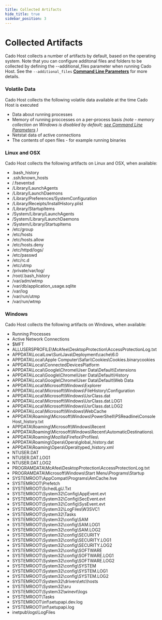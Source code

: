 ```yaml
---
title: Collected Artifacts
hide_title: true
sidebar_position: 3
---
```


# Collected Artifacts
Cado Host collects a number of artifacts by default, based on the operating system.  Note that you can configure additonal files and folders to be collected by defining the --additional_files parameter when running Cado Host.  See the `--additional_files` **[Command Line Parameters](cli)** for more details.

### Volatile Data
Cado Host collects the following volatile data available at the time Cado Host is executed
- Data about running processes
- Memory of running proccesses on a per-process basis *(note - memory collection on Windows is disabled by default; [see Command Line Parameters](cli) )*
- Netstat data of active connections
- The contents of open files - for example running binaries

### Linux and OSX
Cado Host collects the following artifacts on Linux and OSX, when available:
- .bash_history
- .ssh/known_hosts
- /.fseventsd
- /Library/LaunchAgents
- /Library/LaunchDaemons
- /Library/Preferences/SystemConfiguration
- /Library/Receipts/InstallHistory.plist
- /Library/StartupItems
- /System/Library/LaunchAgents
- /System/Library/LaunchDaemons
- /System/Library/StartupItems
- /etc/group
- /etc/hosts
- /etc/hosts.allow
- /etc/hosts.deny
- /etc/httpd/logs/
- /etc/passwd
- /etc/rc.d
- /etc/utmp
- /private/var/log/
- /root/.bash_history
- /var/adm/wtmp
- /var/db/application_usage.sqlite
- /var/log
- /var/run/utmp
- /var/run/wtmp

### Windows
Cado Host collects the following artifacts on Windows, when available:
- Running Processes
- Active Network Connections
- $MFT
- ALLUSERSPROFILE\McAfee\DesktopProtection\AccessProtectionLog.txt
- APPDATA\LocalLow\Sun\Java\Deployment\cache\6.0
- APPDATA\Local\Apple Computer\Safari\Cookies\Cookies.binarycookies
- APPDATA\Local\ConnectedDevicesPlatform
- APPDATA\Local\Google\Chrome\User Data\Default\Extensions
- APPDATA\Local\Google\Chrome\User Data\Default\History
- APPDATA\Local\Google\Chrome\User Data\Default\Web Data
- APPDATA\Local\Microsoft\Windows\Explorer
- APPDATA\Local\Microsoft\Windows\FileHistory\Configuration
- APPDATA\Local\Microsoft\Windows\UsrClass.dat
- APPDATA\Local\Microsoft\Windows\UsrClass.dat.LOG1
- APPDATA\Local\Microsoft\Windows\UsrClass.dat.LOG2
- APPDATA\Local\Microsoft\Windows\WebCache
- APPDATA\Roaming\Microsoft\Windows\PowerShell\PSReadline\ConsoleHost_history.txt
- APPDATA\Roaming\Microsoft\Windows\Recent
- APPDATA\Roaming\Microsoft\Windows\Recent\AutomaticDestinations\
- APPDATA\Roaming\Mozilla\Firefox\Profiles\
- APPDATA\Roaming\Opera\Opera\global_history.dat
- APPDATA\Roaming\Opera\Opera\typed_history.xml
- NTUSER.DAT
- NTUSER.DAT.LOG1
- NTUSER.DAT.LOG2
- PROGRAMDATA\McAfee\DesktopProtection\AccessProtectionLog.txt
- PROGRAMDATA\Microsoft\Windows\Start Menu\Programs\Startup
- SYSTEMROOT\AppCompat\Programs\AmCache.hve
- SYSTEMROOT\Prefetch
- SYSTEMROOT\SchedLgU.Txt
- SYSTEMROOT\System32\Config\AppEvent.evt
- SYSTEMROOT\System32\Config\SecEvent.evt
- SYSTEMROOT\System32\Config\SysEvent.evt
- SYSTEMROOT\System32\LogFiles\W3SVC1
- SYSTEMROOT\System32\Tasks
- SYSTEMROOT\System32\config\SAM
- SYSTEMROOT\System32\config\SAM.LOG1
- SYSTEMROOT\System32\config\SAM.LOG2
- SYSTEMROOT\System32\config\SECURITY
- SYSTEMROOT\System32\config\SECURITY.LOG1
- SYSTEMROOT\System32\config\SECURITY.LOG2
- SYSTEMROOT\System32\config\SOFTWARE
- SYSTEMROOT\System32\config\SOFTWARE.LOG1
- SYSTEMROOT\System32\config\SOFTWARE.LOG2
- SYSTEMROOT\System32\config\SYSTEM
- SYSTEMROOT\System32\config\SYSTEM.LOG1
- SYSTEMROOT\System32\config\SYSTEM.LOG2
- SYSTEMROOT\System32\drivers\etc\hosts
- SYSTEMROOT\System32\sru
- SYSTEMROOT\System32\winevt\logs
- SYSTEMROOT\Tasks
- SYSTEMROOT\inf\setupapi.dev.log
- SYSTEMROOT\inf\setupapi.log
- inetpub\logs\LogFiles
